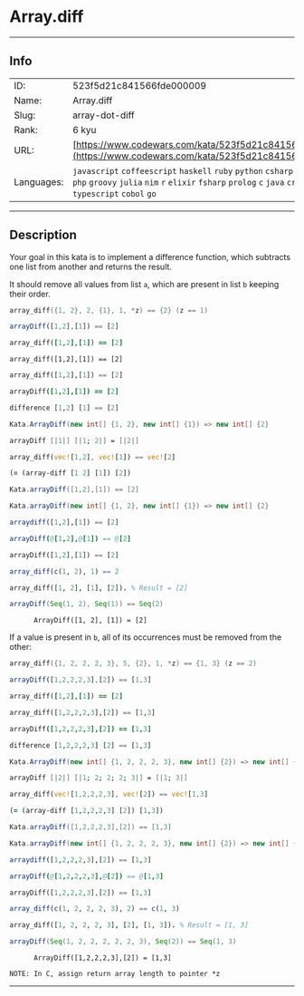 # Array.diff

---
## Info

|            |                                      |
|:-----------|:-------------------------------------|
| ID:        | 523f5d21c841566fde000009                              |
| Name:      | Array.diff                            |
| Slug:      | array-dot-diff                            |
| Rank:      | 6 kyu                       |
| URL:       | [https://www.codewars.com/kata/523f5d21c841566fde000009](https://www.codewars.com/kata/523f5d21c841566fde000009)                 |
| Languages: |  `javascript`  `coffeescript`  `haskell`  `ruby`  `python`  `csharp`  `rust`  `clojure`  `php`  `groovy`  `julia`  `nim`  `r`  `elixir`  `fsharp`  `prolog`  `c`  `java`  `crystal`  `scala`  `typescript`  `cobol`  `go`  |

---
## Description

Your goal in this kata is to implement a difference function, which subtracts one list from another and returns the result.

It should remove all values from list `a`, which are present in list `b` keeping their order.

```c
array_diff({1, 2}, 2, {1}, 1, *z) == {2} (z == 1)
```
```javascript
arrayDiff([1,2],[1]) == [2]
```
```ruby
array_diff([1,2],[1]) == [2]
```
```crystal
array_diff([1,2],[1]) == [2]
```
```python
array_diff([1,2],[1]) == [2]
```
```coffeescript
arrayDiff([1,2],[1]) == [2]
```
```haskell
difference [1,2] [1] == [2]
```
```csharp
Kata.ArrayDiff(new int[] {1, 2}, new int[] {1}) => new int[] {2}
```
```fsharp
arrayDiff [|1|] [|1; 2|] = [|2|]
```
```rust
array_diff(vec![1,2], vec![1]) == vec![2]
```
```clojure
(= (array-diff [1 2] [1]) [2])
```
```groovy
Kata.arrayDiff([1,2],[1]) == [2]
```
```java
Kata.arrayDiff(new int[] {1, 2}, new int[] {1}) => new int[] {2}
```
```julia
arraydiff([1,2],[1]) == [2]
```
```nim
arrayDiff(@[1,2],@[1]) == @[2]
```
```php
arrayDiff([1,2],[1]) == [2]
```
```r
array_diff(c(1, 2), 1) == 2
```
```prolog
array_diff([1, 2], [1], [2]). % Result = [2]
```
```scala
arrayDiff(Seq(1, 2), Seq(1)) == Seq(2)
```
```cobol
      ArrayDiff([1, 2], [1]) = [2]
```

If a value is present in `b`, all of its occurrences must be removed from the other:

```c
array_diff({1, 2, 2, 2, 3}, 5, {2}, 1, *z) == {1, 3} (z == 2)
```
```javascript
arrayDiff([1,2,2,2,3],[2]) == [1,3]
```
```ruby
array_diff([1,2],[1]) == [2]
```
```python
array_diff([1,2,2,2,3],[2]) == [1,3]
```
```coffeescript
arrayDiff([1,2,2,2,3],[2]) == [1,3]
```
```haskell
difference [1,2,2,2,3] [2] == [1,3]
```
```csharp
Kata.ArrayDiff(new int[] {1, 2, 2, 2, 3}, new int[] {2}) => new int[] {1, 3}
```
```fsharp
arrayDiff [|2|] [|1; 2; 2; 2; 3|] = [|1; 3|]
```
```rust
array_diff(vec![1,2,2,2,3], vec![2]) == vec![1,3]
```
```clojure
(= (array-diff [1,2,2,2,3] [2]) [1,3])
```
```groovy
Kata.arrayDiff([1,2,2,2,3],[2]) == [1,3]
```
```java
Kata.arrayDiff(new int[] {1, 2, 2, 2, 3}, new int[] {2}) => new int[] {1, 3}
```
```julia
arraydiff([1,2,2,2,3],[2]) == [1,3]
```
```nim
arrayDiff(@[1,2,2,2,3],@[2]) == @[1,3]
```
```php
arrayDiff([1,2,2,2,3],[2]) == [1,3]
```
```r
array_diff(c(1, 2, 2, 2, 3), 2) == c(1, 3)
```
```prolog
array_diff([1, 2, 2, 2, 3], [2], [1, 3]). % Result = [1, 3]
```
```scala
arrayDiff(Seq(1, 2, 2, 2, 2, 2, 3), Seq(2)) == Seq(1, 3)
```
```cobol
      ArrayDiff([1,2,2,2,3],[2]) = [1,3]
```
~~~ if:c
NOTE: In C, assign return array length to pointer *z
~~~

---
